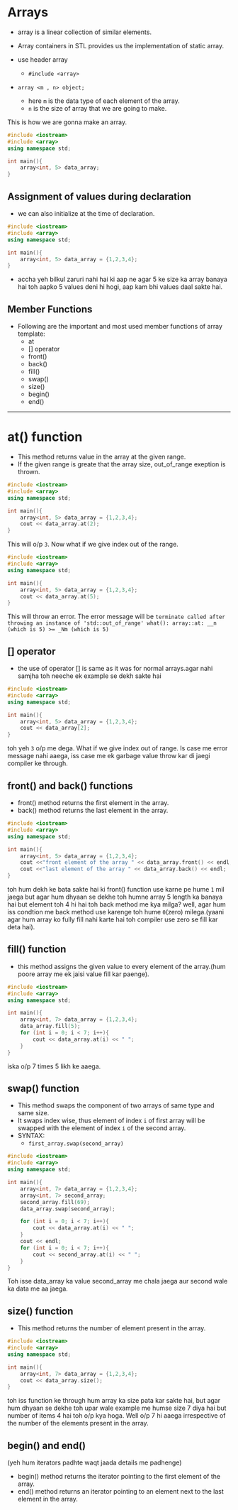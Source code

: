 # Arrays

- array is a linear collection of similar elements.
- Array containers in STL provides us the implementation of static array.
- use header array

  - `#include <array>`

- `array <m , n> object;`
  - here `m` is the data type of each element of the array.
  - `n` is the size of array that we are going to make.

This is how we are gonna make an array.

```cpp
#include <iostream>
#include <array>
using namespace std;

int main(){
    array<int, 5> data_array;
}
```

## Assignment of values during declaration

- we can also initialize at the time of declaration.

```cpp
#include <iostream>
#include <array>
using namespace std;

int main(){
    array<int, 5> data_array = {1,2,3,4};
}
```

- accha yeh bilkul zaruri nahi hai ki aap ne agar 5 ke size ka array banaya hai toh aapko 5 values deni hi hogi, aap kam bhi values daal sakte hai.

## Member Functions

- Following are the important and most used member functions of array template:
  - at
  - [] operator
  - front()
  - back()
  - fill()
  - swap()
  - size()
  - begin()
  - end()

---

# at() function

- This method returns value in the array at the given range.
- If the given range is greate that the array size, out_of_range exeption is thrown.

```cpp
#include <iostream>
#include <array>
using namespace std;

int main(){
    array<int, 5> data_array = {1,2,3,4};
    cout << data_array.at(2);
}
```

This will o/p `3`. Now what if we give index out of the range.

```cpp
#include <iostream>
#include <array>
using namespace std;

int main(){
    array<int, 5> data_array = {1,2,3,4};
    cout << data_array.at(5);
}
```

This will throw an error. The error message will be `terminate called after throwing an instance of 'std::out_of_range' what(): array::at: __n (which is 5) >= _Nm (which is 5)`

## [] operator

- the use of operator [] is same as it was for normal arrays.agar nahi samjha toh neeche ek example se dekh sakte hai

```cpp
#include <iostream>
#include <array>
using namespace std;

int main(){
    array<int, 5> data_array = {1,2,3,4};
    cout << data_array[2];
}
```

toh yeh `3` o/p me dega. What if we give index out of range. Is case me error message nahi aaega, iss case me ek garbage value throw kar di jaegi compiler ke through.

## front() and back() functions

- front() method returns the first element in the array.
- back() method returns the last element in the array.

```cpp
#include <iostream>
#include <array>
using namespace std;

int main(){
    array<int, 5> data_array = {1,2,3,4};
    cout <<"front element of the array " << data_array.front() << endl;
    cout <<"last element of the array " << data_array.back() << endl;
}
```

toh hum dekh ke bata sakte hai ki front() function use karne pe hume `1` mil jaega but agar hum dhyaan se dekhe toh humne array 5 length ka banaya hai but element toh 4 hi hai toh back method me kya milga? well, agar hum iss condtion me back method use karenge toh hume `0`(zero) milega.(yaani agar hum array ko fully fill nahi karte hai toh compiler use zero se fill kar deta hai).

## fill() function

- this method assigns the given value to every element of the array.(hum poore array me ek jaisi value fill kar paenge).

```cpp
#include <iostream>
#include <array>
using namespace std;

int main(){
    array<int, 7> data_array = {1,2,3,4};
    data_array.fill(5);
    for (int i = 0; i < 7; i++){
        cout << data_array.at(i) << " ";
    }
}
```

iska o/p 7 times 5 likh ke aaega.

## swap() function

- This method swaps the component of two arrays of same type and same size.
- It swaps index wise, thus element of index `i` of first array will be swapped with the element of index `i` of the second array.
- SYNTAX:
  - `first_array.swap(second_array)`

```cpp
#include <iostream>
#include <array>
using namespace std;

int main(){
    array<int, 7> data_array = {1,2,3,4};
    array<int, 7> second_array;
    second_array.fill(69);
    data_array.swap(second_array);

    for (int i = 0; i < 7; i++){
        cout << data_array.at(i) << " ";
    }
    cout << endl;
    for (int i = 0; i < 7; i++){
        cout << second_array.at(i) << " ";
    }
}
```

Toh isse data_array ka value second_array me chala jaega aur second wale ka data me aa jaega.

## size() function

- This method returns the number of element present in the array.

```cpp
#include <iostream>
#include <array>
using namespace std;

int main(){
    array<int, 7> data_array = {1,2,3,4};
    cout << data_array.size();
}
```

toh iss function ke through hum array ka size pata kar sakte hai, but agar hum dhyaan se dekhe toh upar wale example me humse size 7 diya hai but number of items 4 hai toh o/p kya hoga. Well o/p 7 hi aaega irrespective of the number of the elements present in the array.

## begin() and end()

(yeh hum iterators padhte waqt jaada details me padhenge)

- begin() method returns the iterator pointing to the first element of the array.
- end() method returns an iterator pointing to an element next to the last element in the array.
